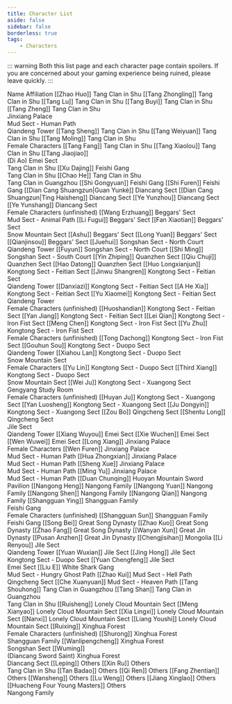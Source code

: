 ```yaml
---
title: Character List
aside: false
sidebar: false
borderless: true
tags:
    - Characters
---
```


::: warning
Both this list page and each character page contain spoilers. If you are concerned about your gaming experience being ruined, please leave quickly.
:::

<BTable :stickyHeader=true searchMode="or"
  :tags="[
    { text: 'Female Characters'},
    { text: 'Tang Clan in Shu'},
    { text: 'Tang Clan in Guangzhou' },
    { text: 'Nangong Family' },
    { text: 'Shangguan Family' },
    { text: 'Songshan Sect' },
	{ text: 'Quanzhen Sect' },
	{ text: 'Emei Sect' },
	{ text: 'Qingcheng Sect' },
    { text: 'Diancang Sect' },
    { text: 'Kongtong Sect' },
    { text: 'Feitian Sect' },
    { text: 'Duopo Sect' },
    { text: 'Iron Fist Sect' },
    { text: 'Xuangong Sect' },
    { text: 'Beggars\' Sect'},
    { text: 'Cang Sect'},
    { text: 'Feishi Gang' },
	{ text: 'White Shark Gang'},
	{ text: 'Jile Sect' },
	{ text: 'Mud Sect' },
	{ text: 'Qiandeng Tower' },
	{ text: 'Jinxiang Palace' },
	{ text: 'Huoyan Mountain Sword Pavilion' },
    { text: 'Great Song Dynasty' },
    { text: 'Great Jin Dynasty' },
    { text: 'Mongolia' },
    { text: 'Snow Mountain Sect' },
    { text: 'Lonely Cloud Mountain Sect' },
    { text: 'Xinghua Forest' },
    { text: 'Gengyang Study Room' },
    { text: 'Others' }
  ]">

<tr>
	<td>Name</td>
	<td>Affiliation</td>
</tr>
<tr>
	<td>[[Zhao Huo]]</td>
	<td>Tang Clan in Shu</td>
</tr>
<tr>
	<td>[[Tang Zhongling]]</td>
	<td>Tang Clan in Shu</td>
</tr>
<tr>
	<td>[[Tang Lu]]</td>
	<td>Tang Clan in Shu</td>
</tr>
<tr>
	<td>[[Tang Buyi]]</td>
	<td>Tang Clan in Shu</td>
</tr>
<tr>
	<td>[[Tang Zheng]]</td>
	<td>Tang Clan in Shu<br>Jinxiang Palace<br>Mud Sect - Human Path<br>Qiandeng Tower</td>
</tr>
<tr>
	<td>[[Tang Sheng]]</td>
	<td>Tang Clan in Shu</td>
</tr>
<tr>
	<td>[[Tang Weiyuan]]</td>
	<td>Tang Clan in Shu</td>
</tr>
<tr>
	<td>[[Tang Moling]]</td>
	<td>Tang Clan in Shu<br>Female Characters</td>
</tr>
<tr>
	<td>[[Tang Fang]]</td>
	<td>Tang Clan in Shu</td>
</tr>
<tr>
	<td>[[Tang Xiaolou]]</td>
	<td>Tang Clan in Shu</td>
</tr>
<tr>
	<td><MarkdownWrapper>[[Tang Jiaojiao]]</MarkdownWrapper><br>(Di Ao)</td>
	<td>Emei Sect<br>Tang Clan in Shu</td>
</tr>
<tr>
	<td>[[Xu Dajing]]</td>
	<td>Feishi Gang<br>Tang Clan in Shu</td>
</tr>
<tr>
	<td>[[Chao He]]</td>
	<td>Tang Clan in Shu<br>Tang Clan in Guangzhou</td>
</tr>
<tr>
	<td>[[Shi Gongyuan]]</td>
	<td>Feishi Gang</td>
</tr>
<tr>
	<td>[[Shi Furen]]</td>
	<td>Feishi Gang</td>
</tr>
<tr>
	<td>[[Dian Cang Shuangzun|Guan Yunkè]]</td>
	<td>Diancang Sect</td>
</tr>
<tr>
	<td>[[Dian Cang Shuangzun|Ting Haisheng]]</td>
	<td>Diancang Sect</td>
</tr>
<tr>
	<td>[[Ye Yunzhou]]</td>
	<td>Diancang Sect</td>
</tr>
<tr>
	<td>[[Ye Yunshang]]</td>
	<td>Diancang Sect<br>Female Characters (unfinished)</td>
</tr>
<tr>
	<td>[[Wang Erzhuang]]</td>
	<td>Beggars' Sect<br>Mud Sect - Animal Path</td>
</tr>
<tr>
	<td>[[Li Fugui]]</td>
	<td>Beggars' Sect</td>
</tr>
<tr>
	<td>[[Fan Xiaotian]]</td>
	<td>Beggars' Sect<br>Snow Mountain Sect</td>
</tr>
<tr>
	<td>[[Ashu]]</td>
	<td>Beggars' Sect</td>
</tr>
<tr>
	<td>[[Long Yuan]]</td>
	<td>Beggars' Sect</td>
</tr>
<tr>
	<td>[[Qianjinsou]]</td>
	<td>Beggars' Sect</td>
</tr>
<tr>
	<td>[[Juehui]]</td>
	<td>Songshan Sect - North Court<br>Qiandeng Tower</td>
</tr>
<tr>
	<td>[[Fuyun]]</td>
	<td>Songshan Sect - North Court</td>
</tr>
<tr>
	<td>[[Shi Ming]]</td>
	<td>Songshan Sect - South Court</td>
</tr>
<tr>
	<td>[[Yin Zhiping]]</td>
	<td>Quanzhen Sect</td>
</tr>
<tr>
	<td>[[Qiu Chují]]</td>
	<td>Quanzhen Sect</td>
</tr>
<tr>
	<td>[[Hao Datong]]</td>
	<td>Quanzhen Sect</td>
</tr>
<tr>
	<td>[[Huo Longxianjun]]</td>
	<td>Kongtong Sect - Feitian Sect</td>
</tr>
<tr>
	<td>[[Jinwu Shangren]]</td>
	<td>Kongtong Sect - Feitian Sect<br>Qiandeng Tower</td>
</tr>
<tr>
	<td>[[Danxiazi]]</td>
	<td>Kongtong Sect - Feitian Sect</td>
</tr>
<tr>
	<td>[[A He Xia]]</td>
	<td>Kongtong Sect - Feitian Sect</td>
</tr>
<tr>
	<td>[[Yu Xiaomei]]</td>
	<td>Kongtong Sect - Feitian Sect<br>Qiandeng Tower<br>Female Characters (unfinished)</td>
</tr>
<tr>
	<td>[[Huoshandian]]</td>
	<td>Kongtong Sect - Feitian Sect</td>
</tr>
<tr>
	<td>[[Yan Jiang]]</td>
	<td>Kongtong Sect - Feitian Sect</td>
</tr>
<tr>
	<td>[[Lei Qian]]</td>
	<td>Kongtong Sect - Iron Fist Sect</td>
</tr>
<tr>
	<td>[[Meng Chen]]</td>
	<td>Kongtong Sect - Iron Fist Sect</td>
</tr>
<tr>
	<td>[[Yu Zhu]]</td>
	<td>Kongtong Sect - Iron Fist Sect<br>Female Characters (unfinished)</td>
</tr>
<tr>
	<td>[[Tong Dachong]]</td>
	<td>Kongtong Sect - Iron Fist Sect</td>
</tr>
<tr>
	<td>[[Gouhun Sou]]</td>
	<td>Kongtong Sect - Duopo Sect<br>Qiandeng Tower</td>
</tr>
<tr>
	<td>[[Xiahou Lan]]</td>
	<td>Kongtong Sect - Duopo Sect<br>Snow Mountain Sect<br>Female Characters</td>
</tr>
<tr>
	<td>[[Yu Lin]]</td>
	<td>Kongtong Sect - Duopo Sect</td>
</tr>
<tr>
	<td>[[Third Xiang]]</td>
	<td>Kongtong Sect - Duopo Sect<br>Snow Mountain Sect</td>
</tr>
<tr>
	<td>[[Wei Ju]]</td>
	<td>Kongtong Sect - Xuangong Sect<br>Gengyang Study Room<br>Female Characters (unfinished)</td>
</tr>
<tr>
	<td>[[Huyan Ju]]</td>
	<td>Kongtong Sect - Xuangong Sect</td>
</tr>
<tr>
	<td>[[Yan Luosheng]]</td>
	<td>Kongtong Sect - Xuangong Sect</td>
</tr>
<tr>
	<td>[[Ju Dongyin]]</td>
	<td>Kongtong Sect - Xuangong Sect</td>
</tr>
<tr>
	<td>[[Zou Bo]]</td>
	<td>Qingcheng Sect</td>
</tr>
<tr>
	<td>[[Shentu Long]]</td>
	<td>Qingcheng Sect<br>Jile Sect<br>Qiandeng Tower</td>
</tr>
<tr>
	<td>[[Xiang Wuyou]]</td>
	<td>Emei Sect</td>
</tr>
<tr>
	<td>[[Xie Wuchen]]</td>
	<td>Emei Sect</td>
</tr>
<tr>
	<td>[[Wen Wuwei]]</td>
	<td>Emei Sect</td>
</tr>
<tr>
	<td>[[Long Xiang]]</td>
	<td>Jinxiang Palace<br>Female Characters</td>
</tr>
<tr>
	<td>[[Wen Furen]]</td>
	<td>Jinxiang Palace<br>Mud Sect - Human Path</td>
</tr>
<tr>
	<td>[[Hua Zhongxian]]</td>
	<td>Jinxiang Palace<br>Mud Sect - Human Path</td>
</tr>
<tr>
	<td>[[Sheng Xue]]</td>
	<td>Jinxiang Palace<br>Mud Sect - Human Path</td>
</tr>
<tr>
	<td>[[Ming Yu]]</td>
	<td>Jinxiang Palace<br>Mud Sect - Human Path</td>
</tr>
<tr>
	<td>[[Duan Chunqing]]</td>
	<td>Huoyan Mountain Sword Pavilion</td>
</tr>
<tr>
	<td>[[Nangong Heng]]</td>
	<td>Nangong Family</td>
</tr>
<tr>
	<td>[[Nangong Yuan]]</td>
	<td>Nangong Family</td>
</tr>
<tr>
	<td>[[Nangong Shen]]</td>
	<td>Nangong Family</td>
</tr>
<tr>
	<td>[[Nangong Qian]]</td>
	<td>Nangong Family</td>
</tr>
<tr>
	<td>[[Shangguan Ying]]</td>
	<td>Shangguan Family<br>Feishi Gang<br>Female Characters (unfinished)</td>
</tr>
<tr>
	<td>[[Shangguan Sun]]</td>
	<td>Shangguan Family<br>Feishi Gang</td>
</tr>
<tr>
	<td>[[Song Bei]]</td>
	<td>Great Song Dynasty</td>
</tr>
<tr>
	<td>[[Zhao Kuo]]</td>
	<td>Great Song Dynasty</td>
</tr>
<tr>
	<td>[[Zhao Fang]]</td>
	<td>Great Song Dynasty</td>
</tr>
<tr>
	<td>[[Wanyan Xun]]</td>
	<td>Great Jin Dynasty</td>
</tr>
<tr>
	<td>[[Pusan Anzhen]]</td>
	<td>Great Jin Dynasty</td>
</tr>
<tr>
	<td>[[Chengjisihan]]</td>
	<td>Mongolia</td>
</tr>
<tr>
	<td>[[Li Renyou]]</td>
	<td>Jile Sect<br>Qiandeng Tower</td>
</tr>
<tr>
	<td>[[Yuan Wuxian]]</td>
	<td>Jile Sect</td>
</tr>
<tr>
	<td>[[Jing Hong]]</td>
	<td>Jile Sect<br>Kongtong Sect - Duopo Sect</td>
</tr>
<tr>
	<td>[[Yuan Chengfeng]]</td>
	<td>Jile Sect<br>Emei Sect</td>
</tr>
<tr>
	<td>[[Liu E]]</td>
	<td>White Shark Gang<br>Mud Sect - Hungry Ghost Path</td>
</tr>
<tr>
	<td>[[Zhao Kui]]</td>
	<td>Mud Sect - Hell Path<br>Qingcheng Sect</td>
</tr>
<tr>
	<td>[[Che Xuanyuan]]</td>
	<td>Mud Sect - Heaven Path</td>
</tr>
<tr>
	<td>[[Tang Shouhong]]</td>
	<td>Tang Clan in Guangzhou</td>
</tr>
<tr>
	<td>[[Tang Shan]]</td>
	<td>Tang Clan in Guangzhou<br>Tang Clan in Shu</td>
</tr>
<tr>
	<td>[[Ruisheng]]</td>
	<td>Lonely Cloud Mountain Sect</td>
</tr>
<tr>
	<td>[[Meng Xianyao]]</td>
	<td>Lonely Cloud Mountain Sect</td>
</tr>
<tr>
	<td>[[Xia Lingxi]]</td>
	<td>Lonely Cloud Mountain Sect</td>
</tr>
<tr>
	<td>[[Nanxi]]</td>
	<td>Lonely Cloud Mountain Sect</td>
</tr>
<tr>
	<td>[[Liang Youshi]]</td>
	<td>Lonely Cloud Mountain Sect</td>
</tr>
<tr>
	<td>[[Ruixing]]</td>
	<td>Xinghua Forest<br>Female Characters (unfinished)</td>
</tr>
<tr>
	<td>[[Shurong]]</td>
	<td>Xinghua Forest<br>Shangguan Family</td>
</tr>
<tr>
	<td>[[Wanlipengcheng]]</td>
	<td>Xinghua Forest<br>Songshan Sect</td>
</tr>
<tr>
	<td><MarkdownWrapper>[[Wuming]]</MarkdownWrapper><br>(Diancang Sword Saint)</td>
	<td>Xinghua Forest<br>Diancang Sect</td>
</tr>
<tr>
	<td>[[Leping]]</td>
	<td>Others</td>
</tr>
<tr>
	<td>[[Xin Ru]]</td>
	<td>Others<br>Tang Clan in Shu</td>
</tr>
<tr>
	<td>[[Tan Badao]]</td>
	<td>Others</td>
</tr>
<tr>
	<td>[[Qi Ren]]</td>
	<td>Others</td>
</tr>
<tr>
	<td>[[Fang Zhentian]]</td>
	<td>Others</td>
</tr>
<tr>
	<td>[[Wansheng]]</td>
	<td>Others</td>
</tr>
<tr>
	<td>[[Lu Weng]]</td>
	<td>Others</td>
</tr>
<tr>
	<td>[[Jiang Xinglao]]</td>
	<td>Others</td>
</tr>
<tr>
	<td>[[Huacheng Four Young Masters]]</td>
	<td>Others<br>Nangong Family</td>
</tr>
</BTable>
